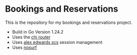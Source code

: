 # Bookings and Reservations

This is the repository for my bookings and reservations project.

- Build in Go Version 1.24.2
- Uses the [chi router](https://github.com/go-chi/chi/v5)
- Uses [alex edwards scs](https://github.com/alexedwards/scs/v2) session management
- Uses [nosurf](https://github.com/justinas/nosurf)